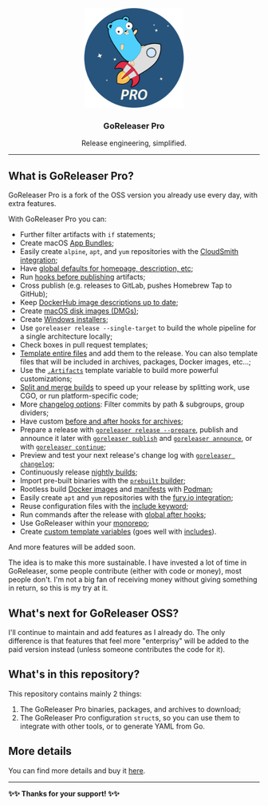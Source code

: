 <p align="center">
  <img alt="GoReleaser Logo" src="https://raw.githubusercontent.com/goreleaser/artwork/master/goreleaser-pro-round.png" height="200" />
  <h3 align="center">GoReleaser Pro</h3>
  <p align="center">Release engineering, simplified.</p>
</p>

---

## What is GoReleaser Pro?

GoReleaser Pro is a fork of the OSS version you already use every day, with
extra features.

With GoReleaser Pro you can:

- Further filter artifacts with `if` statements;
- Create macOS [App Bundles](https://goreleaser.com/customization/app_bundles);
- Easily create `alpine`, `apt`, and `yum` repositories with the [CloudSmith integration](https://goreleaser.com/customization/cloudsmith);
- Have [global defaults for homepage, description, etc](https://goreleaser.com/customization/metadata);
- Run [hooks before publishing](https://goreleaser.com/customization/beforepublish) artifacts;
- Cross publish (e.g. releases to GitLab, pushes Homebrew Tap to GitHub);
- Keep [DockerHub image descriptions up to date](https://goreleaser.com/customization/dockerhub);
- Create [macOS disk images (DMGs)](https://goreleaser.com/customization/dmg);
- Create [Windows installers](https://goreleaser.com/customization/msi);
- Use `goreleaser release --single-target` to build the whole pipeline for a
  single architecture locally;
- Check boxes in pull request templates;
- [Template entire files](https://goreleaser.com/customization/templatefiles) and add them to the
  release. You can also template files that will be included in archives,
  packages, Docker images, etc...;
- Use the [`.Artifacts`](https://goreleaser.com/customization/templates/#artifacts) template
  variable to build more powerful customizations;
- [Split and merge builds](https://goreleaser.com/customization/partial) to speed up your release
  by splitting work, use CGO, or run platform-specific code;
- More [changelog options](https://goreleaser.com/customization/changelog): Filter commits by path
  & subgroups, group dividers;
- Have custom [before and after hooks for archives](https://goreleaser.com/customization/archive/);
- Prepare a release with
  [`goreleaser release --prepare`](https://goreleaser.com/cmd/goreleaser_release/), publish and
  announce it later with
  [`goreleaser publish`](https://goreleaser.com/cmd/goreleaser_publish/) and
  [`goreleaser announce`](https://goreleaser.com/cmd/goreleaser_announce/), or with
  [`goreleaser continue`](https://goreleaser.com/cmd/goreleaser_continue/);
- Preview and test your next release's change log with
  [`goreleaser changelog`](https://goreleaser.com/cmd/goreleaser_changelog/);
- Continuously release [nightly builds](https://goreleaser.com/customization/nightlies/);
- Import pre-built binaries with the
  [`prebuilt` builder](https://goreleaser.com./customization/builds.md#import-pre-built-binaries);
- Rootless build [Docker images](https://goreleaser.com./customization/docker.md#podman) and
  [manifests](https://goreleaser.com./customization/docker_manifest.md#podman) with
  [Podman](https://goreleaser.comhttps://podman.io);
- Easily create `apt` and `yum` repositories with the
  [fury.io integration](https://goreleaser.com/customization/fury/);
- Reuse configuration files with the
  [include keyword](https://goreleaser.com/customization/includes/);
- Run commands after the release with
  [global after hooks](https://goreleaser.com/customization/hooks/);
- Use GoReleaser within your [monorepo](https://goreleaser.com/customization/monorepo/);
- Create
  [custom template variables](https://goreleaser.com/customization/templates/#custom-variables)
  (goes well with [includes](https://goreleaser.com/customization/includes/)).

And more features will be added soon.

The idea is to make this more sustainable. I have invested a lot of time in
GoReleaser, some people contribute (either with code or money), most people
don't. I'm not a big fan of receiving money without giving something in return,
so this is my try at it.

## What's next for GoReleaser OSS?

I'll continue to maintain and add features as I already do. The only difference
is that features that feel more "enterprisy" will be added to the paid version
instead (unless someone contributes the code for it).

## What's in this repository?

This repository contains mainly 2 things:

1. The GoReleaser Pro binaries, packages, and archives to download;
1. The GoReleaser Pro configuration `struct`s, so you can use them to integrate
   with other tools, or to generate YAML from Go.

## More details

You can find more details and buy it [here](https://goreleaser.com/pro/).

---

**✨✨ Thanks for your support! ✨✨**
